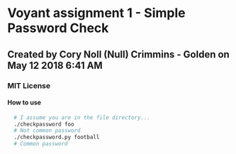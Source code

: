 # Voyant assignment 1 - Simple Password Check

## Created by Cory Noll (Null) Crimmins - Golden on May 12 2018 6:41 AM

### MIT License

#### How to use

```bash
  # I assume you are in the file directory...
  ./checkpassword foo
  # Not common password
  ./checkpassword.py football
  # Common password
```
